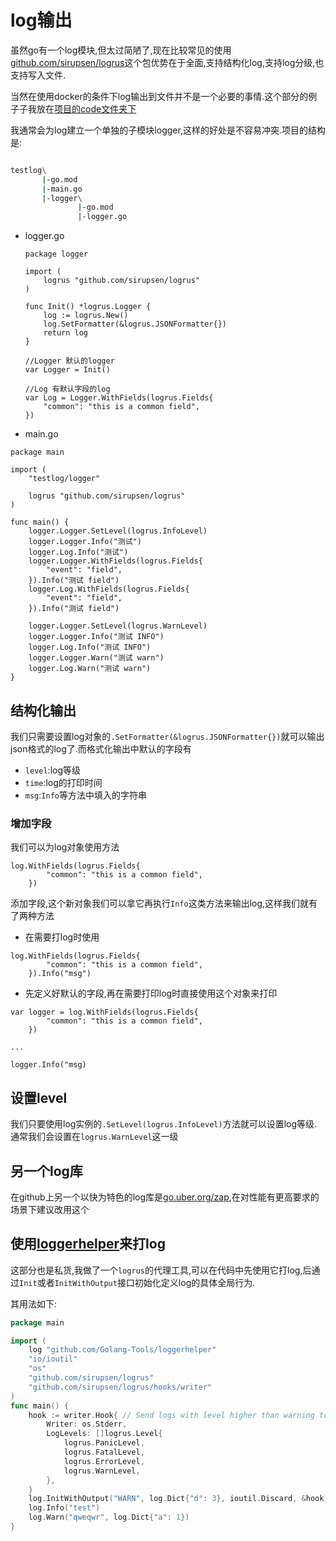 # log输出

虽然go有一个log模块,但太过简陋了,现在比较常见的使用[github.com/sirupsen/logrus](https://github.com/sirupsen/logrus)这个包优势在于全面,支持结构化log,支持log分级,也支持写入文件.

当然在使用docker的条件下log输出到文件并不是一个必要的事情.这个部分的例子子我放在[项目的code文件夹下](https://github.com/hsz1273327/TutorialForGoLang/tree/master/%E5%B7%A5%E5%85%B7%E9%93%BE/code/testlog)

我通常会为log建立一个单独的子模块logger,这样的好处是不容易冲突.项目的结构是:

```bash

testlog\
       |-go.mod
       |-main.go
       |-logger\
               |-go.mod
               |-logger.go

```

+ logger.go

    ```golang
    package logger

    import (
        logrus "github.com/sirupsen/logrus"
    )

    func Init() *logrus.Logger {
        log := logrus.New()
        log.SetFormatter(&logrus.JSONFormatter{})
        return log
    }

    //Logger 默认的logger
    var Logger = Init()

    //Log 有默认字段的log
    var Log = Logger.WithFields(logrus.Fields{
        "common": "this is a common field",
    })
    ```

+ main.go

```golang
package main

import (
    "testlog/logger"

    logrus "github.com/sirupsen/logrus"
)

func main() {
    logger.Logger.SetLevel(logrus.InfoLevel)
    logger.Logger.Info("测试")
    logger.Log.Info("测试")
    logger.Logger.WithFields(logrus.Fields{
        "event": "field",
    }).Info("测试 field")
    logger.Log.WithFields(logrus.Fields{
        "event": "field",
    }).Info("测试 field")

    logger.Logger.SetLevel(logrus.WarnLevel)
    logger.Logger.Info("测试 INFO")
    logger.Log.Info("测试 INFO")
    logger.Logger.Warn("测试 warn")
    logger.Log.Warn("测试 warn")
}

```

## 结构化输出

我们只需要设置log对象的`.SetFormatter(&logrus.JSONFormatter{})`就可以输出json格式的log了.而格式化输出中默认的字段有

+ `level`:log等级
+ `time`:log的打印时间
+ `msg`:`Info`等方法中填入的字符串

### 增加字段

我们可以为log对象使用方法

```golang
log.WithFields(logrus.Fields{
        "common": "this is a common field",
    })
```

添加字段,这个新对象我们可以拿它再执行`Info`这类方法来输出log,这样我们就有了两种方法

+ 在需要打log时使用

```golang
log.WithFields(logrus.Fields{
        "common": "this is a common field",
    }).Info("msg")
```

+ 先定义好默认的字段,再在需要打印log时直接使用这个对象来打印

```golang
var logger = log.WithFields(logrus.Fields{
        "common": "this is a common field",
    })

...

logger.Info("msg)
```

## 设置level

我们只要使用log实例的`.SetLevel(logrus.InfoLevel)`方法就可以设置log等级.通常我们会设置在`logrus.WarnLevel`这一级

## 另一个log库

在github上另一个以快为特色的log库是[go.uber.org/zap](https://github.com/uber-go/zap),在对性能有更高要求的场景下建议改用这个

## 使用[loggerhelper](https://github.com/Golang-Tools/loggerhelper)来打log

这部分也是私货,我做了一个`logrus`的代理工具,可以在代码中先使用它打log,后通过`Init`或者`InitWithOutput`接口初始化定义log的具体全局行为.

其用法如下:

```go
package main

import (
    log "github.com/Golang-Tools/loggerhelper"
    "io/ioutil"
    "os"
    "github.com/sirupsen/logrus"
    "github.com/sirupsen/logrus/hooks/writer"
)
func main() {
    hook := writer.Hook{ // Send logs with level higher than warning to stderr
        Writer: os.Stderr,
        LogLevels: []logrus.Level{
            logrus.PanicLevel,
            logrus.FatalLevel,
            logrus.ErrorLevel,
            logrus.WarnLevel,
        },
    }
    log.InitWithOutput("WARN", log.Dict{"d": 3}, ioutil.Discard, &hook)
    log.Info("test")
    log.Warn("qweqwr", log.Dict{"a": 1})
}
```